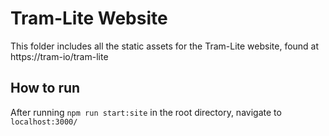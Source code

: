 # Tram-Lite Website

This folder includes all the static assets for the Tram-Lite website, found at https://tram-io/tram-lite

## How to run

After running `npm run start:site` in the root directory, navigate to `localhost:3000/`
